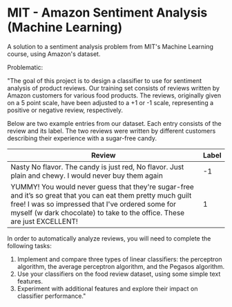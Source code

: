 # MIT - Amazon Sentiment Analysis (Machine Learning)
A solution to a sentiment analysis problem from MIT's Machine Learning course, using Amazon's dataset.

Problematic:

"The goal of this project is to design a classifier to use for sentiment analysis of product reviews. Our training set consists of reviews written by Amazon customers for various food products. The reviews, originally given on a 5 point scale, have been adjusted to a +1 or -1 scale, representing a positive or negative review, respectively.

Below are two example entries from our dataset. Each entry consists of the review and its label. The two reviews were written by different customers describing their experience with a sugar-free candy.

| Review                                                                                                                                                                    | Label |
|--------------------------------------------------------------------------------------------------------------------------------------------------------------------------|-------|
| Nasty No flavor. The candy is just red, No flavor. Just plain and chewy. I would never buy them again                                                                     | -1    |
| YUMMY! You would never guess that they're sugar-free and it’s so great that you can eat them pretty much guilt free! I was so impressed that I've ordered some for myself (w dark chocolate) to take to the office. These are just EXCELLENT! | 1     |



In order to automatically analyze reviews, you will need to complete the following tasks:

1. Implement and compare three types of linear classifiers: the perceptron algorithm, the average perceptron algorithm, and the Pegasos algorithm.
2. Use your classifiers on the food review dataset, using some simple text features.
3. Experiment with additional features and explore their impact on classifier performance."
